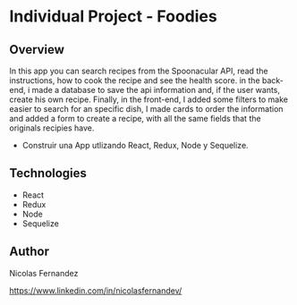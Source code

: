 # Individual Project - Foodies

## Overview
In this app you can search recipes from the Spoonacular API, read the instructions, how to cook the recipe and see the health score.
in the back-end, i made a database to save the api information and, if the user wants, create his own recipe. 
Finally, in the front-end, I added some filters to make easier to search for an specific dish, I made cards to order the information and  added a form to 
create a recipe, with all the same fields that the originals recipies have.

- Construir una App utlizando React, Redux, Node y Sequelize.
## Technologies

- React
- Redux
- Node
- Sequelize

## Author

Nicolas Fernandez

https://www.linkedin.com/in/nicolasfernandev/
